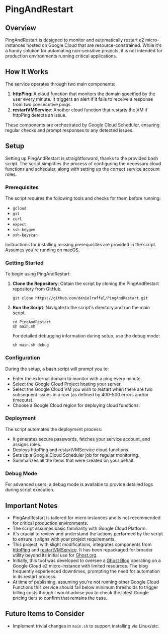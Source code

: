 # PingAndRestart

## Overview

PingAndRestart is designed to monitor and automatically restart e2 micro-instances hosted on Google Cloud that are resource-constrained. While it's a handy solution for automating non-sensitive projects, it is not intended for production environments running critical applications. 

## How It Works

The service operates through two main components:

1. **httpPing**: A cloud function that monitors the domain specified by the user every minute. It triggers an alert if it fails to receive a response from two consecutive pings.
2. **restartVMService**: Another cloud function that restarts the VM if httpPing detects an issue.

These components are orchestrated by Google Cloud Scheduler, ensuring regular checks and prompt responses to any detected issues.

## Setup

Setting up PingAndRestart is straightforward, thanks to the provided bash script. The script simplifies the process of configuring the necessary cloud functions and scheduler, along with setting up the correct service account roles.

### Prerequisites

The script requires the following tools and checks for them before running:
- `gcloud`
- `git`
- `curl`
- `expect`
- `ssh-keygen`
- `ssh-keyscan`

Instructions for installing missing prerequisites are provided in the script.
Assumes you're running on macOS.

### Getting Started

To begin using PingAndRestart:

1. **Clone the Repository**: Obtain the script by cloning the PingAndRestart repository from GitHub.
   
   ```
   git clone https://github.com/danielraffel/PingAndRestart.git
   ```

2. **Run the Script**: Navigate to the script's directory and run the main script.
   
   ```
   cd PingAndRestart
   sh main.sh
   ```

   For detailed debugging information during setup, use the debug mode:

   ```
   sh main.sh debug
   ```

### Configuration

During the setup, a bash script will prompt you to:
- Enter the external domain to monitor with a ping every minute.
- Select the Google Cloud Project hosting your server.
- Select the Google Cloud VM you wish to restart when there are two subsequent issues in a row (as defined by 400-500 errors and/or timeouts).
- Choose a Google Cloud region for deploying cloud functions.

### Deployment

The script automates the deployment process:
- It generates secure passwords, fetches your service account, and assigns roles.
- Deploys httpPing and restartVMService cloud functions.
- Sets up a Google Cloud Scheduler job for regular monitoring.
- Summarizes all the items that were created on your behalf.

### Debug Mode

For advanced users, a debug mode is available to provide detailed logs during script execution.

## Important Notes

- PingAndRestart is tailored for micro instances and is not recommended for critical production environments.
- The script assumes basic familiarity with Google Cloud Platform.
- It's crucial to review and understand the actions performed by the script to ensure it aligns with your project requirements.
- This project, with slight modifications, integrates components from [httpPing](https://github.com/danielraffel/httpPing) and [restartVMService](https://github.com/danielraffel/restartVMService). It has been repackaged for broader utility beyond its initial use for [Ghost.org](http://ghost.org).
- Initially, this tool was developed to oversee a [Ghost Blog](http://ghost.org) operating on a Google Cloud e2 micro-instance with limited resources. The blog frequently experienced downtimes, prompting the need for automation in its restart process.
- At time of publishing, assuming you're not running other Google Cloud Functions this service should fall below minimum thresholds to trigger billing costs though I would advise you to check the latest Google pricing tiers to confirm that remains the case.

## Future Items to Consider
- Implement trivial changes in `main.sh` to support installing via Linux/etc.
